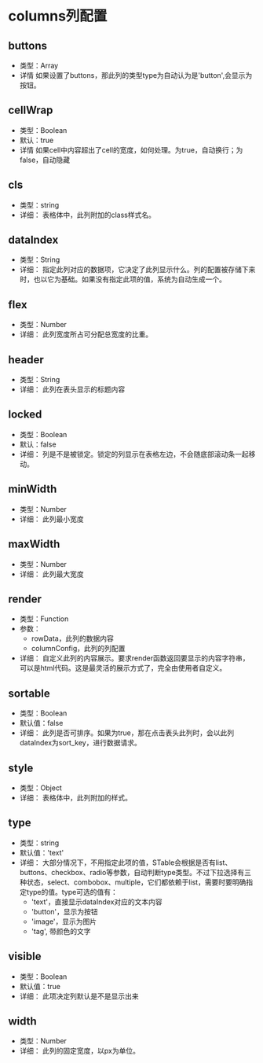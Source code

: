 # columns列配置

## buttons
* 类型：Array
* 详情
如果设置了buttons，那此列的类型type为自动认为是'button',会显示为按钮。

## cellWrap
* 类型：Boolean
* 默认：true
* 详情
如果cell中内容超出了cell的宽度，如何处理。为true，自动换行；为false，自动隐藏

## cls
* 类型：string
* 详细：
表格体中，此列附加的class样式名。

## dataIndex
* 类型：String
* 详细：
指定此列对应的数据项，它决定了此列显示什么。列的配置被存储下来时，也以它为基础。如果没有指定此项的值，系统为自动生成一个。

## flex
* 类型：Number
* 详细：
此列宽度所占可分配总宽度的比重。

## header
* 类型：String
* 详细：
此列在表头显示的标题内容

## locked
* 类型：Boolean
* 默认：false
* 详细：
列是不是被锁定。锁定的列显示在表格左边，不会随底部滚动条一起移动。

## minWidth
* 类型：Number
* 详细：
此列最小宽度

## maxWidth
* 类型：Number
* 详细：
此列最大宽度

## render
* 类型：Function
* 参数：
	* rowData，此列的数据内容
	* columnConfig，此列的列配置
* 详细：
	自定义此列的内容展示。要求render函数返回要显示的内容字符串，可以是html代码。这是最灵活的展示方式了，完全由使用者自定义。

## sortable
* 类型：Boolean
* 默认值：false
* 详细：
此列是否可排序。如果为true，那在点击表头此列时，会以此列dataIndex为sort_key，进行数据请求。

## style
* 类型：Object
* 详细：
表格体中，此列附加的样式。

## type
* 类型：string
* 默认值：'text'
* 详细：
大部分情况下，不用指定此项的值，STable会根据是否有list、buttons、checkbox、radio等参数，自动判断type类型。不过下拉选择有三种状态，select、combobox、multiple，它们都依赖于list，需要时要明确指定type的值。type可选的值有：
	* 'text'，直接显示dataIndex对应的文本内容
	* 'button'，显示为按钮
	* 'image'，显示为图片
	* 'tag', 带颜色的文字

## visible
* 类型：Boolean
* 默认值：true
* 详细：
此项决定列默认是不是显示出来

## width
* 类型：Number
* 详细：
此列的固定宽度，以px为单位。


